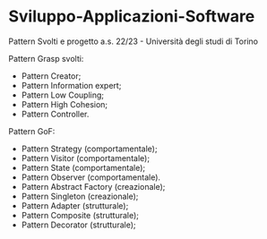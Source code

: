 # Sviluppo-Applicazioni-Software
Pattern Svolti e progetto a.s. 22/23 - Università degli studi di Torino

Pattern Grasp svolti:
  - Pattern Creator;
  - Pattern Information expert;
  - Pattern Low Coupling;
  - Pattern High Cohesion;
  - Pattern Controller.

Pattern GoF:
  - Pattern Strategy (comportamentale);
  - Pattern Visitor (comportamentale);
  - Pattern State (comportamentale);
  - Pattern Observer (comportamentale).
  - Pattern Abstract Factory (creazionale);
  - Pattern Singleton (creazionale);
  - Pattern Adapter (strutturale);
  - Pattern Composite (strutturale);
  - Pattern Decorator (strutturale);
